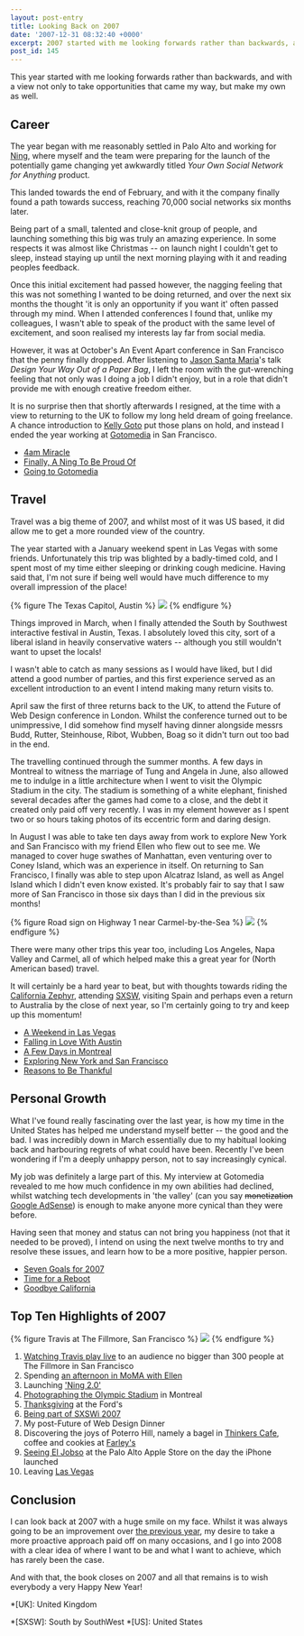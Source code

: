 ```yaml
---
layout: post-entry
title: Looking Back on 2007
date: '2007-12-31 08:32:40 +0000'
excerpt: 2007 started with me looking forwards rather than backwards, and with a view not only to take opportunities that came my way, but make my own as well.
post_id: 145
---
```

This year started with me looking forwards rather than backwards, and with a view not only to take opportunities that came my way, but make my own as well.

## Career
The year began with me reasonably settled in Palo Alto and working for [Ning][1], where myself and the team were preparing for the launch of the potentially game changing yet awkwardly titled <cite>Your Own Social Network for Anything</cite> product.

This landed towards the end of February, and with it the company finally found a path towards success, reaching 70,000 social networks six months later.

Being part of a small, talented and close-knit group of people, and launching something this big was truly an amazing experience. In some respects it was almost like Christmas -- on launch night I couldn't get to sleep, instead staying up until the next morning playing with it and reading peoples feedback.

Once this initial excitement had passed however, the nagging feeling that this was not something I wanted to be doing returned, and over the next six months the thought 'it is only an opportunity if you want it' often passed through my mind. When I attended conferences I found that, unlike my colleagues, I wasn't able to speak of the product with the same level of excitement, and soon realised my interests lay far from social media.

However, it was at October's An Event Apart conference in San Francisco that the penny finally dropped. After listening to [Jason Santa Maria][2]'s talk <cite>Design Your Way Out of a Paper Bag</cite>, I left the room with the gut-wrenching feeling that not only was I doing a job I didn't enjoy, but in a role that didn't provide me with enough creative freedom either.

It is no surprise then that shortly afterwards I resigned, at the time with a view to returning to the UK to follow my long held dream of going freelance. A chance introduction to [Kelly Goto][3] put those plans on hold, and instead I ended the year working at [Gotomedia][4] in San Francisco.

* [4am Miracle](/2007/02/4am_miracle/)
* [Finally, A Ning To Be Proud Of](/2007/03/finally_a_ning_to_be_proud_of/)
* [Going to Gotomedia](/2007/11/gotomedia/)

[1]: http://www.ning.com/
[2]: http://www.jasonsantamaria.com/
[3]: http://en.wikipedia.org/wiki/Kelly_Goto
[4]: http://www.gotomedia.com/

<!--more-->

## Travel
Travel was a big theme of 2007, and whilst most of it was US based, it did allow me to get a more rounded view of the country.

The year started with a January weekend spent in Las Vegas with some friends. Unfortunately this trip was blighted by a badly-timed cold, and I spent most of my time either sleeping or drinking cough medicine. Having said that, I'm not sure if being well would have much difference to my overall impression of the place!

{% figure The Texas Capitol, Austin %}
![](/assets/images/2007/12/austin.jpg)
{% endfigure %}

Things improved in March, when I finally attended the South by Southwest interactive festival in Austin, Texas. I absolutely loved this city, sort of a liberal island in heavily conservative waters -- although you still wouldn't want to upset the locals!

I wasn't able to catch as many sessions as I would have liked, but I did attend a good number of parties, and this first experience served as an excellent introduction to an event I intend making many return visits to.

April saw the first of three returns back to the UK, to attend the Future of Web Design conference in London. Whilst the conference turned out to be unimpressive, I did somehow find myself having dinner alongside messrs Budd, Rutter, Steinhouse, Ribot, Wubben, Boag so it didn't turn out too bad in the end.

The travelling continued through the summer months. A few days in Montreal to witness the marriage of Tung and Angela in June, also allowed me to indulge in a little architecture when I went to visit the Olympic Stadium in the city. The stadium is something of a white elephant, finished several decades after the games had come to a close, and the debt it created only paid off very recently. I was in my element however as I spent two or so hours taking photos of its eccentric form and daring design.

In August I was able to take ten days away from work to explore New York and San Francisco with my friend Ellen who flew out to see me. We managed to cover huge swathes of Manhattan, even venturing over to Coney Island, which was an experience in itself. On returning to San Francisco, I finally was able to step upon Alcatraz Island, as well as Angel Island which I didn't even know existed. It's probably fair to say that I saw more of San Francisco in those six days than I did in the previous six months!

{% figure Road sign on Highway 1 near Carmel-by-the-Sea %}
![](/assets/images/2007/12/lomo.jpg)
{% endfigure %}

There were many other trips this year too, including Los Angeles, Napa Valley and Carmel, all of which helped make this a great year for (North American based) travel.

It will certainly be a hard year to beat, but with thoughts towards riding the [California Zephyr][5], attending [SXSW][6], visiting Spain and perhaps even a return to Australia by the close of next year, so I'm certainly going to try and keep up this momentum!

* [A Weekend in Las Vegas](/2007/01/las_vegas/)
* [Falling in Love With Austin](/2007/03/falling_in_love_with_austin/)
* [A Few Days in Montreal](/2007/07/montreal/)
* [Exploring New York and San Francisco](/2007/08/new_york_and_san_francisco/)
* [Reasons to Be Thankful](/2007/11/reasons_to_be_thankful/)

## Personal Growth
What I've found really fascinating over the last year, is how my time in the United States has helped me understand myself better -- the good and the bad. I was incredibly down in March essentially due to my habitual looking back and harbouring regrets of what could have been. Recently I've been wondering if I'm a deeply unhappy person, not to say increasingly cynical.

My job was definitely a large part of this. My interview at Gotomedia revealed to me how much confidence in my own abilities had declined, whilst watching tech developments in 'the valley' (can you say <del>monetization</del> <ins>Google AdSense</ins>) is enough to make anyone more cynical than they were before.

Having seen that money and status can not bring you happiness (not that it needed to be proved), I intend on using the next twelve months to try and resolve these issues, and learn how to be a more positive, happier person.

* [Seven Goals for 2007](/2007/01/seven_goals/)
* [Time for a Reboot](/2007/03/time_for_a_reboot/)
* [Goodbye California](/2007/10/goodbye_california/)

## Top Ten Highlights of 2007
{% figure Travis at The Fillmore, San Francisco %}
![](/assets/images/2007/05/travis_fillmore.jpg)
{% endfigure %}

1. [Watching Travis play live][8] to an audience no bigger than 300 people at The Fillmore in San Francisco
2. Spending [an afternoon in MoMA with Ellen][9]
3. Launching ['Ning 2.0'][10]
4. [Photographing the Olympic Stadium][11] in Montreal
5. [Thanksgiving][12] at the Ford's
6. [Being part of SXSWi 2007][13]
7. My post-Future of Web Design Dinner
8. Discovering the joys of Poterro Hill, namely a bagel in [Thinkers Cafe][14], coffee and cookies at [Farley's][15]
9. [Seeing El Jobso][16] at the Palo Alto Apple Store on the day the iPhone launched
10. Leaving [Las Vegas][17]

## Conclusion
I can look back at 2007 with a huge smile on my face. Whilst it was always going to be an improvement over [the previous year][7], my desire to take a more proactive approach paid off on many occasions, and I go into 2008 with a clear idea of where I want to be and what I want to achieve, which has rarely been the case.

And with that, the book closes on 2007 and all that remains is to wish everybody a very Happy New Year!

[5]: http://en.wikipedia.org/wiki/California_Zephyr
[6]: http://2008.sxsw.com/
[7]: /2006/12/2006_in_review/
[8]: http://flickr.com/photos/paulrobertlloyd/sets/72157622763872714/
[9]: http://flickr.com/photos/paulrobertlloyd/4104266974/in/set-72157622804195870/
[10]: http://flickr.com/photos/paulrobertlloyd/sets/72157623681182460/
[11]: http://flickr.com/photos/paulrobertlloyd/sets/72157622791651012/
[12]: /2007/11/reasons_to_be_thankful/
[13]: http://www.vimeo.com/409636
[14]: http://www.yelp.com/biz/thinkers-cafe-san-francisco
[15]: http://www.farleyscoffee.com/
[16]: http://flickr.com/photos/paulrobertlloyd/4098621593/in/set-72157622667087315/
[17]: http://flickr.com/photos/paulrobertlloyd/sets/72157622618472843/

*[UK]: United Kingdom

*[SXSW]: South by SouthWest
*[US]: United States